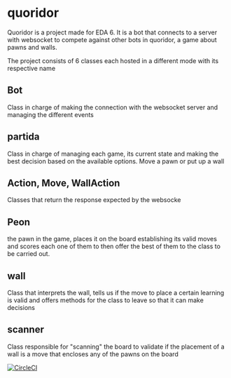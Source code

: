 # quoridor 

Quoridor is a project made for EDA 6. It is a bot that connects to a server with websocket to compete against other bots in quoridor, a game about pawns and walls.


The project consists of 6 classes each hosted in a different mode with its respective name

## Bot

Class in charge of making the connection with the websocket server and managing the different events

## partida

Class in charge of managing each game, its current state and making the best decision based on the available options. Move a pawn or put up a wall

## Action, Move, WallAction

Classes that return the response expected by the websocke

## Peon

the pawn in the game, places it on the board establishing its valid moves and scores each one of them to then offer the best of them to the class to be carried out.


## wall

Class that interprets the wall, tells us if the move to place a certain learning is valid and offers methods for the class to leave so that it can make decisions

## scanner

Class responsible for "scanning" the board to validate if the placement of a wall is a move that encloses any of the pawns on the board


[![CircleCI](https://circleci.com/gh/matiasbertani/quoridor/tree/master.svg?style=svg)](https://circleci.com/gh/matiasbertani/quoridor/tree/master)
